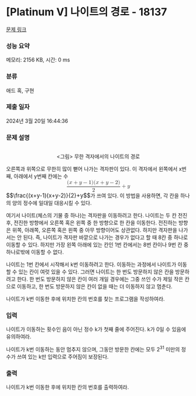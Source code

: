 # [Platinum V] 나이트의 경로 - 18137 

[문제 링크](https://www.acmicpc.net/problem/18137) 

### 성능 요약

메모리: 2156 KB, 시간: 0 ms

### 분류

애드 혹, 구현

### 제출 일자

2024년 3월 20일 16:44:36

### 문제 설명

<p style="text-align: center;"><img alt="" src=""></p>

<p style="text-align: center;"><그림> 무한 격자에서의 나이트의 경로</p>

<p>오른쪽과 위쪽으로 무한히 많이 뻗어 나가는 격자판이 있다. 이 격자에서 왼쪽에서 x번째, 아래에서 y번째 칸에는 수 <mjx-container class="MathJax" jax="CHTML" display="true" style="font-size: 109%; position: relative;"><mjx-math display="true" class="MJX-TEX" aria-hidden="true" style="margin-left: 0px; margin-right: 0px;"><mjx-mfrac><mjx-frac type="d"><mjx-num><mjx-nstrut type="d"></mjx-nstrut><mjx-mrow><mjx-mo class="mjx-n"><mjx-c class="mjx-c28"></mjx-c></mjx-mo><mjx-mi class="mjx-i"><mjx-c class="mjx-c1D465 TEX-I"></mjx-c></mjx-mi><mjx-mo class="mjx-n" space="3"><mjx-c class="mjx-c2B"></mjx-c></mjx-mo><mjx-mi class="mjx-i" space="3"><mjx-c class="mjx-c1D466 TEX-I"></mjx-c></mjx-mi><mjx-mo class="mjx-n" space="3"><mjx-c class="mjx-c2212"></mjx-c></mjx-mo><mjx-mn class="mjx-n" space="3"><mjx-c class="mjx-c31"></mjx-c></mjx-mn><mjx-mo class="mjx-n"><mjx-c class="mjx-c29"></mjx-c></mjx-mo><mjx-mo class="mjx-n"><mjx-c class="mjx-c28"></mjx-c></mjx-mo><mjx-mi class="mjx-i"><mjx-c class="mjx-c1D465 TEX-I"></mjx-c></mjx-mi><mjx-mo class="mjx-n" space="3"><mjx-c class="mjx-c2B"></mjx-c></mjx-mo><mjx-mi class="mjx-i" space="3"><mjx-c class="mjx-c1D466 TEX-I"></mjx-c></mjx-mi><mjx-mo class="mjx-n" space="3"><mjx-c class="mjx-c2212"></mjx-c></mjx-mo><mjx-mn class="mjx-n" space="3"><mjx-c class="mjx-c32"></mjx-c></mjx-mn><mjx-mo class="mjx-n"><mjx-c class="mjx-c29"></mjx-c></mjx-mo></mjx-mrow></mjx-num><mjx-dbox><mjx-dtable><mjx-line type="d"></mjx-line><mjx-row><mjx-den><mjx-dstrut type="d"></mjx-dstrut><mjx-mn class="mjx-n"><mjx-c class="mjx-c32"></mjx-c></mjx-mn></mjx-den></mjx-row></mjx-dtable></mjx-dbox></mjx-frac></mjx-mfrac><mjx-mo class="mjx-n" space="3"><mjx-c class="mjx-c2B"></mjx-c></mjx-mo><mjx-mi class="mjx-i" space="3"><mjx-c class="mjx-c1D466 TEX-I"></mjx-c></mjx-mi></mjx-math><mjx-assistive-mml unselectable="on" display="block"><math xmlns="http://www.w3.org/1998/Math/MathML" display="block"><mfrac><mrow><mo stretchy="false">(</mo><mi>x</mi><mo>+</mo><mi>y</mi><mo>−</mo><mn>1</mn><mo stretchy="false">)</mo><mo stretchy="false">(</mo><mi>x</mi><mo>+</mo><mi>y</mi><mo>−</mo><mn>2</mn><mo stretchy="false">)</mo></mrow><mn>2</mn></mfrac><mo>+</mo><mi>y</mi></math></mjx-assistive-mml><span aria-hidden="true" class="no-mathjax mjx-copytext">$$\frac{(x+y-1)(x+y-2)}{2}+y$$</span></mjx-container>가 쓰여 있다. 이 방법을 사용하면, 각 칸을 하나의 양의 정수에 일대일 대응시킬 수 있다.</p>

<p>여기서 나이트(체스의 기물 중 하나)는 격자판을 이동하려고 한다. 나이트는 두 칸 전진 후, 전진한 방향에서 오른쪽 혹은 왼쪽 중 한 방향으로 한 칸을 이동한다. 전진하는 방향은 위쪽, 아래쪽, 오른쪽 혹은 왼쪽 중 아무 방향이어도 상관없다. 하지만 격자판을 나가서는 안 된다. 즉, 나이트가 격자판 바깥으로 나가는 경우가 없다고 할 때 8칸 중 하나로 이동할 수 있다. 하지만 가장 왼쪽 아래에 있는 칸인 1번 칸에서는 8번 칸이나 9번 칸 중 하나로밖에 이동할 수 없다.</p>

<p>나이트는 1번 칸에서 시작해서 k번 이동하려고 한다. 이동하는 과정에서 나이트가 이동할 수 있는 칸이 여럿 있을 수 있다. 그러면 나이트는 한 번도 방문하지 않은 칸을 방문하려고 한다. 한 번도 방문하지 않은 칸이 여러 개일 경우에는 그중 쓰인 수가 제일 작은 칸으로 이동하고, 한 번도 방문하지 않은 칸이 없을 때는 더 이동하지 않고 멈춘다.</p>

<p>나이트가 k번 이동한 후에 위치한 칸의 번호를 찾는 프로그램을 작성하여라.</p>

### 입력 

 <p>나이트가 이동하는 횟수인 음이 아닌 정수 k가 첫째 줄에 주어진다. k가 0일 수 있음에 유의하여라.</p>

<p>나이트가 k번 이동하는 동안 멈추지 않으며, 그동안 방문한 칸에는 모두 2<sup>31</sup> 미만의 정수가 쓰여 있는 k만 입력으로 주어짐이 보장된다.</p>

### 출력 

 <p>나이트가 k번 이동한 후에 위치한 칸의 번호를 출력하여라.</p>

